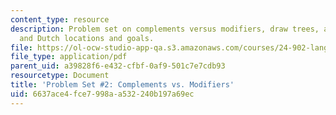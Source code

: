 ```yaml
---
content_type: resource
description: Problem set on complements versus modifiers, draw trees, and English
  and Dutch locations and goals.
file: https://ol-ocw-studio-app-qa.s3.amazonaws.com/courses/24-902-language-and-its-structure-ii-syntax-fall-2003/6637ace4fce7998aa532240b197a69ec_ps_2_2003.pdf
file_type: application/pdf
parent_uid: a39828f6-e432-cfbf-0af9-501c7e7cdb93
resourcetype: Document
title: 'Problem Set #2: Complements vs. Modifiers'
uid: 6637ace4-fce7-998a-a532-240b197a69ec
---
```

